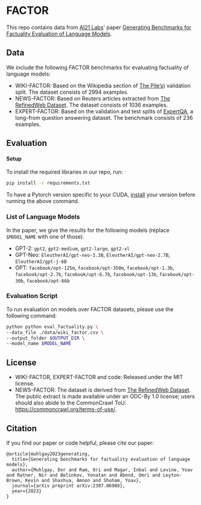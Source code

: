 # FACTOR

This repo contains data from [AI21 Labs](https://www.ai21.com/)' paper [Generating Benchmarks for Factuality Evaluation of Language Models](https://arxiv.org/abs/2307.06908).

## Data

We include the following FACTOR benchmarks for evaluating factuality of language models: 
* WIKI-FACTOR: Based on the Wikipedia section of [The Pile’s](https://github.com/EleutherAI/the-pile)) validation split. The dataset consists of 2994 examples.
* NEWS-FACTOR: Based on Reuters articles extracted from [The RefinedWeb Dataset](https://arxiv.org/abs/2306.01116). The dataset consists of 1036 examples. 
* EXPERT-FACTOR: Based on the validation and test splits of [ExpertQA](https://arxiv.org/abs/2309.07852), a long-from question answering dataset. The benchmark consists of 236 examples.

## Evaluation

#### Setup

To install the required libraries in our repo, run:
```bash
pip install -r requirements.txt
```
To have a Pytorch version specific to your CUDA, [install](https://pytorch.org/) your version before running the above command.


### List of Language Models

In the paper, we give the results for the following models (replace `$MODEL_NAME` with one of those).  

* GPT-2: `gpt2`, `gpt2-medium`, `gpt2-large`, `gpt2-xl`
* GPT-Neo: `EleutherAI/gpt-neo-1.3B`, `EleutherAI/gpt-neo-2.7B`, `EleutherAI/gpt-j-6B`
* OPT: `facebook/opt-125m`, `facebook/opt-350m`, `facebook/opt-1.3b`, `facebook/opt-2.7b`, `facebook/opt-6.7b`, `facebook/opt-13b`, `facebook/opt-30b`, `facebook/opt-66b`

### Evaluation Script

To run evaluation on models over FACTOR datasets, please use the following command:
```bash
python python eval_factuality.py \
--data_file ./data/wiki_factor.csv \
--output_folder $OUTPUT_DIR \
--model_name $MODEL_NAME
```

## License
* WIKI-FACTOR, EXPERT-FACTOR and code: Released under the MIT license.
* NEWS-FACTOR: The dataset is derived from [The RefinedWeb Dataset](https://arxiv.org/abs/2306.01116). The public extract is made available under an ODC-By 1.0 license; users should also abide to the CommonCrawl ToU: https://commoncrawl.org/terms-of-use/.

## Citation

If you find our paper or code helpful, please cite our paper:
```
@article{muhlgay2023generating,
  title={Generating benchmarks for factuality evaluation of language models},
  author={Muhlgay, Dor and Ram, Ori and Magar, Inbal and Levine, Yoav and Ratner, Nir and Belinkov, Yonatan and Abend, Omri and Leyton-Brown, Kevin and Shashua, Amnon and Shoham, Yoav},
  journal={arXiv preprint arXiv:2307.06908},
  year={2023}
}
```
